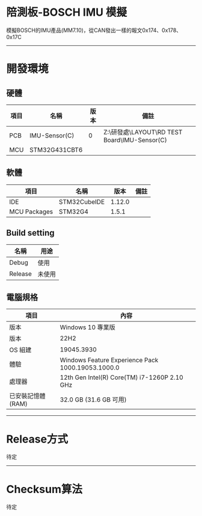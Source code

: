 # 陪測板-BOSCH IMU 模擬

模擬BOSCH的IMU產品(MM7.10)，從CAN發出一樣的報文0x174、0x178、0x17C

---

# 開發環境

## 硬體

| 項目  | 名稱            | 版本  | 備註                                        |
| --- | ------------- | --- | ----------------------------------------- |
| PCB | IMU-Sensor(C) | 0   | Z:\研發處\LAYOUT\RD TEST Board\IMU-Sensor(C) |
| MCU | STM32G431CBT6 |     |                                           |

## 軟體

| 項目           | 名稱           | 版本     | 備註  |
| ------------ | ------------ | ------ | --- |
| IDE          | STM32CubeIDE | 1.12.0 |     |
| MCU Packages | STM32G4      | 1.5.1  |     |

## Build setting

| 名稱      | 用途  |
| ------- | --- |
| Debug   | 使用  |
| Release | 未使用 |

## 電腦規格

| 項目          | 內容                                                |
| ----------- | ------------------------------------------------- |
| 版本          | Windows 10 專業版                                    |
| 版本          | 22H2                                              |
| OS 組建       | 19045.3930                                        |
| 體驗          | Windows Feature Experience Pack 1000.19053.1000.0 |
| 處理器         | 12th Gen Intel(R) Core(TM) i7-1260P   2.10 GHz    |
| 已安裝記憶體(RAM) | 32.0 GB (31.6 GB 可用)                              |

---

# Release方式

待定

---

# Checksum算法

待定
